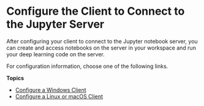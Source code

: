 # Configure the Client to Connect to the Jupyter Server<a name="setup-jupyter-configure-client"></a>



After configuring your client to connect to the Jupyter notebook server, you can create and access notebooks on the server in your workspace and run your deep learning code on the server\.

For configuration information, choose one of the following links\.

**Topics**
+ [Configure a Windows Client](setup-jupyter-configure-client-windows.md)
+ [Configure a Linux or macOS Client](setup-jupyter-configure-client-linux.md)